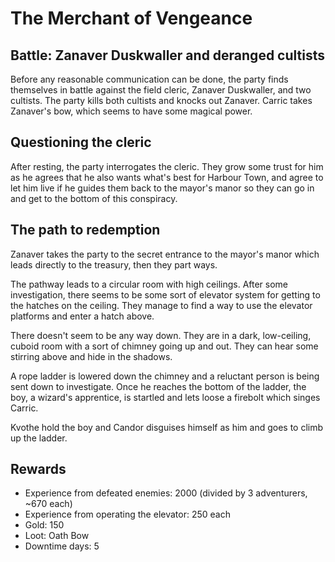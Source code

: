 # The Merchant of Vengeance

## Battle: Zanaver Duskwaller and deranged cultists

Before any reasonable communication can be done, the party finds themselves in battle against the field cleric, Zanaver
Duskwaller, and two cultists. The party kills both cultists and knocks out Zanaver. Carric takes Zanaver's bow, which
seems to have some magical power.

## Questioning the cleric

After resting, the party interrogates the cleric. They grow some trust for him as he agrees that he also wants what's
best for Harbour Town, and agree to let him live if he guides them back to the mayor's manor so they can go in and get
to the bottom of this conspiracy.

## The path to redemption

Zanaver takes the party to the secret entrance to the mayor's manor which leads directly to the treasury, then they part
ways. 

The pathway leads to a circular room with high ceilings. After some investigation, there seems to be some sort of
elevator system for getting to the hatches on the ceiling. They manage to find a way to use the elevator platforms and
enter a hatch above.

There doesn't seem to be any way down. They are in a dark, low-ceiling, cuboid room with a sort of chimney going up and
out. They can hear some stirring above and hide in the shadows.

A rope ladder is lowered down the chimney and a reluctant person is being sent down to investigate. Once he reaches the
bottom of the ladder, the boy, a wizard's apprentice, is startled and lets loose a firebolt which singes Carric.

Kvothe hold the boy and Candor disguises himself as him and goes to climb up the ladder.

## Rewards

- Experience from defeated enemies: 2000 (divided by 3 adventurers, ~670 each)
- Experience from operating the elevator: 250 each
- Gold: 150
- Loot: Oath Bow
- Downtime days: 5
